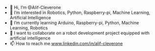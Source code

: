 - 👋 Hi, I’m @Alif-Cleverone
- 👀 I’m interested in Robotics, Python, Raspberry-pi, Machine Learning, Artificial Intelligence
- 🌱 I’m currently learning Arduino, Raspberry-pi, Python, Machine Learning, Robotics
- 💞️ I want to collaborate on a robot development project equipped with artificial intelligence
- 📫 How to reach me www.linkedin.com/in/alif-cleverone

<!---
Alif-Cleverone/Alif-Cleverone is a ✨ special ✨ repository because its `README.md` (this file) appears on your GitHub profile.
You can click the Preview link to take a look at your changes.
--->

